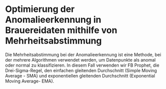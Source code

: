 # Optimierung der Anomalieerkennung in Brauereidaten mithilfe von Mehrheitsabstimmung

Die Mehrheitsabstimmung bei der Anomalieerkennung
ist eine Methode, bei der mehrere Algorithmen verwendet
werden, um Datenpunkte als anomal oder normal zu
klassifizieren. In diesem Fall verwenden wir FB Prophet, die
Drei-Sigma-Regel, den einfachen gleitenden Durchschnitt
(Simple Moving Average - SMA) und exponentiellen
gleitenden Durchschnitt (Exponential Moving Average- EMA). 
